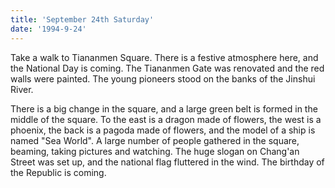 ```yaml
---
title: 'September 24th Saturday'
date: '1994-9-24'
---
```


Take a walk to Tiananmen Square. There is a festive atmosphere here, and the National Day is coming. The Tiananmen Gate was renovated and the red walls were painted. The young pioneers stood on the banks of the Jinshui River.

There is a big change in the square, and a large green belt is formed in the middle of the square. To the east is a dragon made of flowers, the west is a phoenix, the back is a pagoda made of flowers, and the model of a ship is named "Sea World". A large number of people gathered in the square, beaming, taking pictures and watching. The huge slogan on Chang'an Street was set up, and the national flag fluttered in the wind. The birthday of the Republic is coming.

